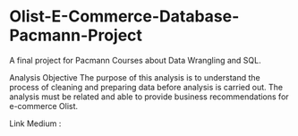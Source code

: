 # Olist-E-Commerce-Database-Pacmann-Project

A final project for Pacmann Courses about Data Wrangling and SQL.

Analysis Objective The purpose of this analysis is to understand the process of cleaning and preparing data before analysis is carried out. The analysis must be related and able to provide business recommendations for e-commerce Olist.

Link Medium : 

